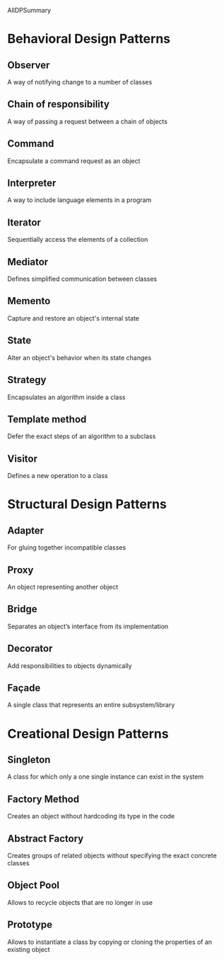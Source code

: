 AllDPSummary

# Behavioral Design Patterns

## Observer
A way of notifying change to a number of classes

## Chain of responsibility
A way of passing a request between a chain of objects

## Command
Encapsulate a command request as an object

## Interpreter
A way to include language elements in a program

## Iterator
Sequentially access the elements of a collection

## Mediator
Defines simplified communication between classes

## Memento
Capture and restore an object's internal state

## State
Alter an object's behavior when its state changes

## Strategy
Encapsulates an algorithm inside a class

## Template method
Defer the exact steps of an algorithm to a subclass

## Visitor
Defines a new operation to a class


# Structural Design Patterns

## Adapter
For gluing together incompatible classes

## Proxy
An object representing another object

## Bridge
Separates an object’s interface from its implementation

## Decorator
Add responsibilities to objects dynamically

## Façade
A single class that represents an entire subsystem/library

# Creational Design Patterns

## Singleton
A class for which only a one single instance can exist in the system

## Factory Method
Creates an object without hardcoding its type in the code

## Abstract Factory
Creates groups of related objects without specifying the exact concrete classes

## Object Pool
Allows to recycle objects that are no longer in use

## Prototype
Allows to instantiate a class by copying or cloning the properties of an existing object


